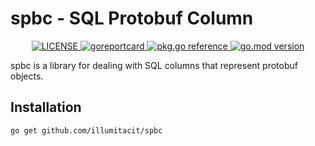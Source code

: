 # spbc - SQL Protobuf Column

<p align="center">
  <a href="https://github.com/illumitacit/spbc/blob/main/LICENSE">
    <img alt="LICENSE" src="https://img.shields.io/github/license/illumitacit/spbc?style=for-the-badge">
  </a>
  <a href="https://goreportcard.com/report/github.com/illumitacit/spbc">
    <img alt="goreportcard" src="https://goreportcard.com/badge/github.com/illumitacit/spbc?style=for-the-badge">
  </a>
  <a href="https://pkg.go.dev/github.com/illumitacit/spbc">
    <img alt="pkg.go reference" src="https://img.shields.io/badge/go.dev-reference-007d9c?logo=go&style=for-the-badge">
  </a>
  <a href="https://github.com/illumitacit/spbc/blob/main/go.mod">
    <img alt="go.mod version" src="https://img.shields.io/github/go-mod/go-version/illumitacit/spbc?style=for-the-badge&logo=go&label=version">
  </a>
</p>

spbc is a library for dealing with SQL columns that represent protobuf objects.

## Installation

```
go get github.com/illumitacit/spbc
```
